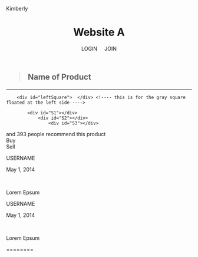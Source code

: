 Kimberly 


<!DOCTYPE html PUBLIC "-//W3C//DTD XHTML 1.0 Transitional//EN" "http://www.w3.org/TR/xhtml1/DTD/xhtml1-transitional.dtd">
<html xmlns="http://www.w3.org/1999/xhtml">
<head>
<meta http-equiv="Content-Type" content="text/html; charset=utf-8" />
<title>Untitled Document</title>
<link href="style.css" rel="stylesheet" type="text/css" />
</head>

<body>

<div id="blackrec"></div>
<div id="wrap"> 

<!--Start Header-->
<header>

<h1 class="siteA">Website A</h1>     <div id="log"> LOGIN &nbsp; &nbsp; JOIN</div>
</header>
<!--- End of Header --->

<nav>
<h1 class="title"> <blockquote> Name of Product </blockquote> </h1>

<hr class="line" /><!--- this indicates the lines below the "Name of Product" ----->

		<div id="leftSquare">  </div> <!---- this is for the gray square floated at the left side ---->

<!---the 3 small square at the right side ---->
			<div id="S1"></div>
            	<div id="S2"></div>
            		<div id="S3"></div>
<!---3 small square---->


<div class="sub">and 393 people recommend this product</div>
<div id="buy" > Buy</div> <div id="sell">Sell</div>	


</nav>

<div id="aside"></div><!---- this indicates the gray sqaure at the right side --->

<!--- Content--->
<div id="article">
	<div id="smallbox"></div>
    <p class="para1"> USERNAME</p>
    <p class="para2"> May 1, 2014</p>
    <br />
    <p class="main"> Lorem Epsum </p>
</div>

<div id="article2">
	<div id="smallbox"></div>
    <p class="para1"> USERNAME</p>
    <p class="para2"> May 1, 2014</p>
    <br />
    <p class="main"> Lorem Epsum </p>
</div>

<!--- END of Content-->
<footer></footer>

</div>
</body>
</html>
========
